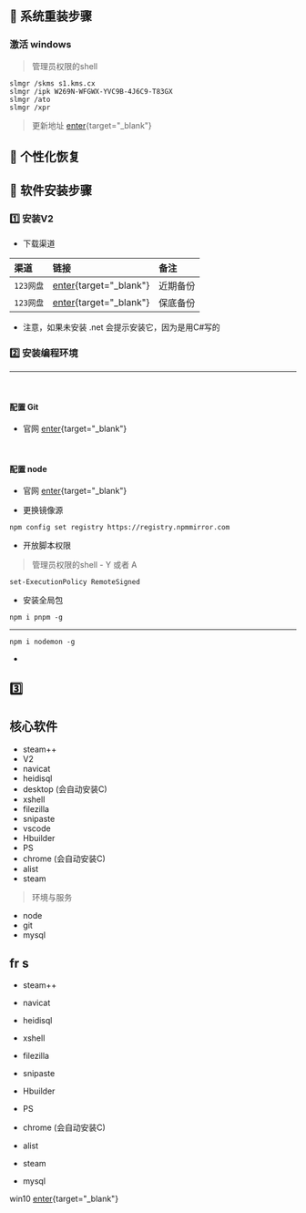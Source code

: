 ## 💖 系统重装步骤

### 激活 windows

> 管理员权限的shell

```shell
slmgr /skms s1.kms.cx
slmgr /ipk W269N-WFGWX-YVC9B-4J6C9-T83GX
slmgr /ato
slmgr /xpr
```

> 更新地址 [enter](https://kms.cx/){target="_blank"}


## 💖 个性化恢复

## 💖 软件安装步骤

### 1️⃣ 安装V2

- 下载渠道

| 渠道        |     链接 |      备注     |
| :---        |    :----   |          :--- |
| `123网盘`      | [enter](https://www.123pan.com/s/RRRYjv-YbS0A.html){target="_blank"}      |  近期备份  |
| `123网盘`      | [enter](https://www.123pan.com/s/RRRYjv-KOS0A.html){target="_blank"}      |  保底备份  |

- 注意，如果未安装 .net 会提示安装它，因为是用C#写的

### 2️⃣ 安装编程环境

---

<br/>

#### 配置 Git

- 官网 [enter](https://git-scm.com/download){target="_blank"}

<br/>

#### 配置 node

- 官网 [enter](https://nodejs.org/en){target="_blank"}

- 更换镜像源

```shell
npm config set registry https://registry.npmmirror.com
```
- 开放脚本权限

> 管理员权限的shell - Y 或者 A

```shell
set-ExecutionPolicy RemoteSigned
```

- 安装全局包

```shell
npm i pnpm -g
```
---

```shell
npm i nodemon -g
```



-
## 3️⃣ 

## 核心软件

- steam++   
- V2  
- navicat  
- heidisql  
- desktop (会自动安装C)
- xshell
- filezilla
- snipaste
- vscode
- Hbuilder
- PS
- chrome (会自动安装C)
- alist
- steam

> 环境与服务

- node
- git
- mysql

## fr s

- steam++   
- navicat  
- heidisql  

- xshell
- filezilla
- snipaste


- Hbuilder
- PS
- chrome (会自动安装C)
- alist
- steam


- mysql


win10 [enter](https://www.baidu.com/s?ie=utf-8&f=8&rsv_bp=1&tn=baidu&wd=markdown%E7%94%A8%E6%88%B7%E4%BB%A3%E7%A0%81%E7%89%87%E6%AE%B5vsc&oq=markdown%25E7%2594%25A8%25E6%2588%25B7%25E4%25BB%25A3%25E7%25A0%2581%25E7%2589%2587%25E6%25AE%25B5&rsv_pq=b16e079a003b07c1&rsv_t=99f3VrX08kBu%2F1%2FpogcEbx4pS3HuKjJmDTixFzWEpoJYSb%2BXn3SG3Xb2ID8&rqlang=cn&rsv_dl=tb&rsv_enter=1&rsv_sug3=5&rsv_sug1=5&rsv_sug7=100&rsv_sug2=0&rsv_btype=t&inputT=1047&rsv_sug4=4065){target="_blank"}


